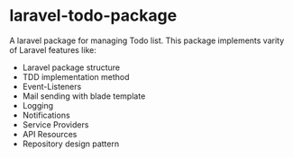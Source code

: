 # laravel-todo-package #

A laravel package for managing Todo list.
This package implements varity of Laravel features like:

  * Laravel package structure
  * TDD implementation method
  * Event-Listeners
  * Mail sending with blade template
  * Logging
  * Notifications
  * Service Providers
  * API Resources
  * Repository design pattern
